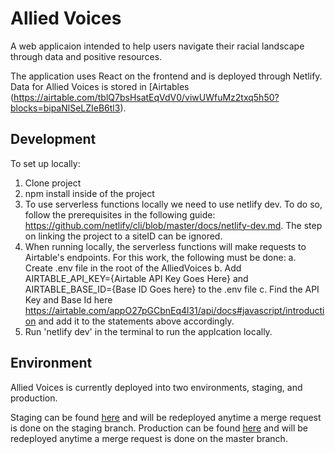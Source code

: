 # Allied Voices 
A web applicaion intended to help users navigate their racial landscape through data and positive resources.

The application uses React on the frontend and is deployed through Netlify. Data for Allied Voices is stored in [Airtables (https://airtable.com/tblQ7bsHsatEqVdV0/viwUWfuMz2txq5h50?blocks=bipaNlSeLZIeB6tl3).

## Development
To set up locally:
1. Clone project
2. npm install inside of the project
3. To use serverless functions locally we need to use netlify dev. To do so, follow the prerequisites in the following guide: https://github.com/netlify/cli/blob/master/docs/netlify-dev.md. The step on linking the project to a siteID can be ignored.
4. When running locally, the serverless functions will make requests to Airtable's endpoints. For this work, the following must be done:
  a. Create .env file in the root of the AlliedVoices
  b. Add AIRTABLE_API_KEY={Airtable API Key Goes Here} and AIRTABLE_BASE_ID={Base ID Goes here} to the .env file
  c. Find the API Key and Base Id here https://airtable.com/appO27pGCbnEq4l31/api/docs#javascript/introduction and add it to the statements above accordingly.
5. Run 'netlify dev' in the terminal to run the applcation locally.

## Environment
Allied Voices is currently deployed into two environments, staging, and production.

Staging can be found [here](https://alliedvoices-staging.netlify.app) and will be redeployed anytime a merge request is done on the staging branch.
Production can be found [here](https://www.alliedvoices.org) and will be redeployed anytime a merge request is done on the master branch.
